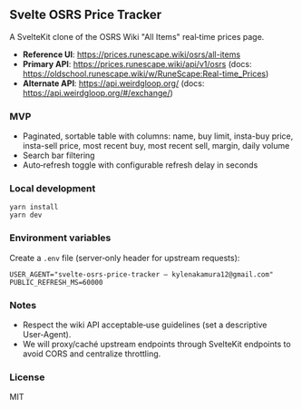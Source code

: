 ## Svelte OSRS Price Tracker

A SvelteKit clone of the OSRS Wiki "All Items" real‑time prices page.

- **Reference UI**: https://prices.runescape.wiki/osrs/all-items
- **Primary API**: https://prices.runescape.wiki/api/v1/osrs (docs: https://oldschool.runescape.wiki/w/RuneScape:Real-time_Prices)
- **Alternate API**: https://api.weirdgloop.org/ (docs: https://api.weirdgloop.org/#/exchange/)

### MVP

- Paginated, sortable table with columns: name, buy limit, insta-buy price, insta-sell price, most recent buy, most recent sell, margin, daily volume
- Search bar filtering
- Auto‑refresh toggle with configurable refresh delay in seconds

### Local development

```
yarn install
yarn dev
```

### Environment variables

Create a `.env` file (server‑only header for upstream requests):

```
USER_AGENT="svelte-osrs-price-tracker – kylenakamura12@gmail.com"
PUBLIC_REFRESH_MS=60000
```

### Notes

- Respect the wiki API acceptable‑use guidelines (set a descriptive User‑Agent).
- We will proxy/caché upstream endpoints through SvelteKit endpoints to avoid CORS and centralize throttling.

### License

MIT
